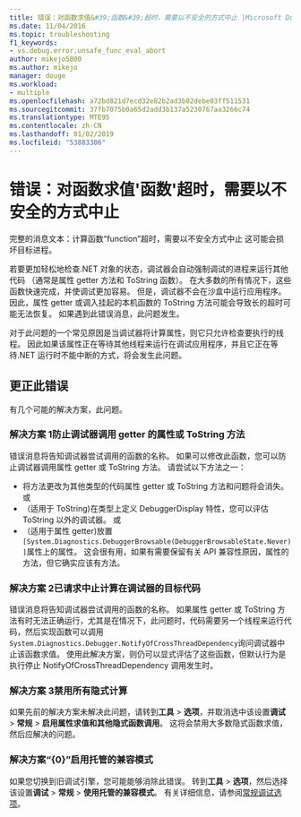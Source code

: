 ```yaml
---
title: 错误：对函数求值&#39;函数&#39;超时，需要以不安全的方式中止 |Microsoft Docs
ms.date: 11/04/2016
ms.topic: troubleshooting
f1_keywords:
- vs.debug.error.unsafe_func_eval_abort
author: mikejo5000
ms.author: mikejo
manager: douge
ms.workload:
- multiple
ms.openlocfilehash: a72bd821d7ecd32e82b2ad3b02debe03ff511531
ms.sourcegitcommit: 37fb7075b0a65d2add3b137a5230767aa3266c74
ms.translationtype: MTE95
ms.contentlocale: zh-CN
ms.lasthandoff: 01/02/2019
ms.locfileid: "53883306"
---
```

# <a name="error-evaluating-the-function-39function39-timed-out-and-needed-to-be-aborted-in-an-unsafe-way"></a>错误：对函数求值&#39;函数&#39;超时，需要以不安全的方式中止

完整的消息文本：计算函数“function”超时，需要以不安全方式中止 这可能会损坏目标进程。 

若要更加轻松地检查.NET 对象的状态，调试器会自动强制调试的进程来运行其他代码 （通常是属性 getter 方法和 ToString 函数）。 在大多数的所有情况下，这些函数快速完成，并使调试更加容易。 但是，调试器不会在沙盒中运行应用程序。 因此，属性 getter 或调入挂起的本机函数的 ToString 方法可能会导致长的超时可能无法恢复。 如果遇到此错误消息，此问题发生。
 
对于此问题的一个常见原因是当调试器将计算属性，则它只允许检查要执行的线程。 因此如果该属性正在等待其他线程来运行在调试应用程序，并且它正在等待.NET 运行时不能中断的方式，将会发生此问题。
 
## <a name="to-correct-this-error"></a>更正此错误
 
有几个可能的解决方案，此问题。
 
### <a name="solution-1-prevent-the-debugger-from-calling-the-getter-property-or-tostring-method"></a>解决方案 1防止调试器调用 getter 的属性或 ToString 方法
 
错误消息将告知调试器尝试调用的函数的名称。 如果可以修改此函数，您可以防止调试器调用属性 getter 或 ToString 方法。 请尝试以下方法之一：
 
* 将方法更改为其他类型的代码属性 getter 或 ToString 方法和问题将会消失。
    或
* （适用于 ToString)在类型上定义 DebuggerDisplay 特性，您可以评估 ToString 以外的调试器。
    或
* （适用于属性 getter)放置`[System.Diagnostics.DebuggerBrowsable(DebuggerBrowsableState.Never)]`属性上的属性。 这会很有用，如果有需要保留有关 API 兼容性原因，属性的方法，但它确实应该有方法。
 
### <a name="solution-2-have-the-target-code-ask-the-debugger-to-abort-the-evaluation"></a>解决方案 2已请求中止计算在调试器的目标代码
 
错误消息将告知调试器尝试调用的函数的名称。 如果属性 getter 或 ToString 方法有时无法正确运行，尤其是在情况下，此问题时，代码需要另一个线程来运行代码，然后实现函数可以调用`System.Diagnostics.Debugger.NotifyOfCrossThreadDependency`询问调试器中止该函数求值。 使用此解决方案，则仍可以显式评估了这些函数，但默认行为是执行停止 NotifyOfCrossThreadDependency 调用发生时。
 
### <a name="solution-3-disable-all-implicit-evaluation"></a>解决方案 3禁用所有隐式计算
 
如果先前的解决方案未解决此问题，请转到**工具** > **选项**，并取消选中该设置**调试** >  **常规** > **启用属性求值和其他隐式函数调用**。 这将会禁用大多数隐式函数求值，然后应解决的问题。

### <a name="solution-4-enable-managed-compatibility-mode"></a>解决方案“{0}”启用托管的兼容模式

如果您切换到旧调试引擎，您可能能够消除此错误。 转到**工具** > **选项**，然后选择该设置**调试** > **常规** > **使用托管的兼容模式**。 有关详细信息，请参阅[常规调试选项](../debugger/general-debugging-options-dialog-box.md)。
